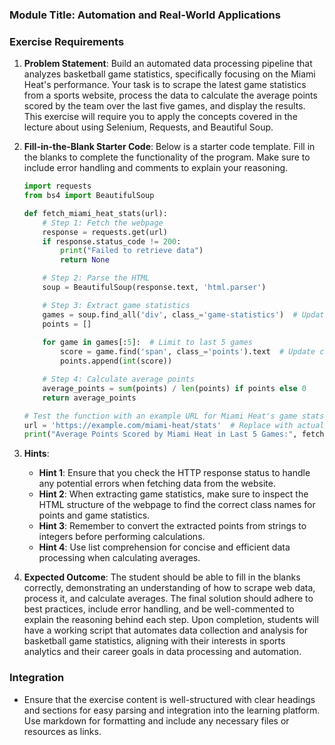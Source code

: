 ### Module Title: Automation and Real-World Applications

### Exercise Requirements

1. **Problem Statement**: 
   Build an automated data processing pipeline that analyzes basketball game statistics, specifically focusing on the Miami Heat's performance. Your task is to scrape the latest game statistics from a sports website, process the data to calculate the average points scored by the team over the last five games, and display the results. This exercise will require you to apply the concepts covered in the lecture about using Selenium, Requests, and Beautiful Soup.

2. **Fill-in-the-Blank Starter Code**:
   Below is a starter code template. Fill in the blanks to complete the functionality of the program. Make sure to include error handling and comments to explain your reasoning.

   ```python
   import requests
   from bs4 import BeautifulSoup

   def fetch_miami_heat_stats(url):
       # Step 1: Fetch the webpage
       response = requests.get(url)
       if response.status_code != 200:
           print("Failed to retrieve data")
           return None

       # Step 2: Parse the HTML
       soup = BeautifulSoup(response.text, 'html.parser')

       # Step 3: Extract game statistics
       games = soup.find_all('div', class_='game-statistics')  # Update class name as per actual website
       points = []
       
       for game in games[:5]:  # Limit to last 5 games
           score = game.find('span', class_='points').text  # Update class name as per actual website
           points.append(int(score))

       # Step 4: Calculate average points
       average_points = sum(points) / len(points) if points else 0
       return average_points

   # Test the function with an example URL for Miami Heat's game stats
   url = 'https://example.com/miami-heat/stats'  # Replace with actual URL
   print("Average Points Scored by Miami Heat in Last 5 Games:", fetch_miami_heat_stats(url))
   ```

3. **Hints**:
   - **Hint 1**: Ensure that you check the HTTP response status to handle any potential errors when fetching data from the website.
   - **Hint 2**: When extracting game statistics, make sure to inspect the HTML structure of the webpage to find the correct class names for points and game statistics.
   - **Hint 3**: Remember to convert the extracted points from strings to integers before performing calculations.
   - **Hint 4**: Use list comprehension for concise and efficient data processing when calculating averages.

4. **Expected Outcome**:
   The student should be able to fill in the blanks correctly, demonstrating an understanding of how to scrape web data, process it, and calculate averages. The final solution should adhere to best practices, include error handling, and be well-commented to explain the reasoning behind each step. Upon completion, students will have a working script that automates data collection and analysis for basketball game statistics, aligning with their interests in sports analytics and their career goals in data processing and automation.

### Integration
- Ensure that the exercise content is well-structured with clear headings and sections for easy parsing and integration into the learning platform. Use markdown for formatting and include any necessary files or resources as links.